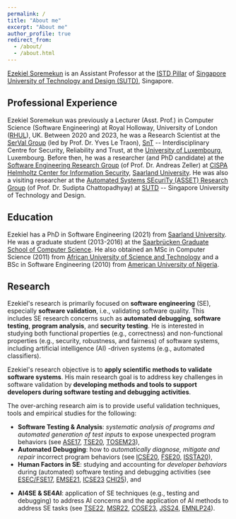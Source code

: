 ```yaml
---
permalink: /
title: "About me"
excerpt: "About me"
author_profile: true
redirect_from: 
  - /about/
  - /about.html
---
```


[Ezekiel Soremekun](https://istd.sutd.edu.sg/people/faculty/ezekiel-soremekun) is an Assistant Professor at 
the [ISTD Pillar](https://istd.sutd.edu.sg/) of
[Singapore University of Technology and Design (SUTD)](https://www.sutd.edu.sg/), Singapore. 


Professional Experience
-----------------------
Ezekiel Soremekun was previously a Lecturer (Asst. Prof.) in Computer Science (Software Engineering) at Royal Holloway, University of London ([RHUL](https://www.royalholloway.ac.uk/)), UK. Between 2020 and 2023, he was a Research Scientist 
at the [SerVal Group](https://wwwen.uni.lu/snt/research/serval) 
(led by Prof. Dr. Yves Le Traon), 
[SnT](https://wwwen.uni.lu/snt) 
-- Interdisciplinary Centre for Security, Reliability and Trust, 
at the 
[University of Luxembourg](https://wwwen.uni.lu), Luxembourg. 
Before then, he was a researcher (and PhD candidate) at the [Software Engineering Research Group](https://andreas-zeller.info) 
(of Prof. Dr. Andreas Zeller) at 
[CISPA Helmholtz Center for Information Security](https://cispa.de/en), [Saarland University](https://www.uni-saarland.de/en/home.html).
He was also a visiting researcher at the 
[Automated Systems SEcuriTy (ASSET) Research Group](https://asset-group.github.io) 
(of Prof. Dr. Sudipta Chattopadhyay) at 
[SUTD](https://www.sutd.edu.sg) -- Singapore University of Technology and Design. 

Education
---------
Ezekiel has a
PhD in Software Engineering (2021) from 
[Saarland University](https://www.uni-saarland.de/en/home.html). 
He was a graduate student (2013-2016) at the 
[Saarbrücken Graduate School of Computer Science](https://www.graduateschool-computerscience.de).
He also obtained an
MSc in Computer Science (2011) from 
[African University of Science and Technology](https://aust.edu.ng)
and a BSc in Software Engineering (2010) from
[American University of Nigeria](https://www.aun.edu.ng).


Research
-------------------
Ezekiel's research is primarily focused on **software engineering** (SE), especially **software validation**, i.e., validating software quality.
This includes SE research concerns such as **automated debugging**, **software testing**, 
**program analysis**, and **security testing**. 
He is interested in studying both functional properties (e.g., correctness)
and non-functional properties (e.g., security, robustness, and fairness) of 
software systems, including artificial intelligence (AI) -driven systems (e.g., automated classifiers). 

Ezekiel's research objective is to **apply scientific methods to validate software systems**. 
His main research goal is to address key challenges in software validation by **developing methods and tools to support developers during software testing and debugging activities**.

The over-arching research aim is to provide useful validation techniques, tools and empirical studies for the following:
   * __Software Testing & Analysis__: *systematic analysis of programs and automated 
generation of test inputs* to expose unexpected program behaviors (see [ASE17](https://ieeexplore.ieee.org/abstract/document/8115639), [TSE20](https://ieeexplore.ieee.org/abstract/document/9154602), [TOSEM23](https://dl.acm.org/doi/full/10.1145/3530786)), 
   * __Automated Debugging__: how to *automatically diagnose, mitigate and repair* incorrect program behaviors (see [ICSE20](https://dl.acm.org/doi/abs/10.1145/3377811.3380329), [FSE20](https://dl.acm.org/doi/abs/10.1145/3368089.3409687), [ISSTA20](https://dl.acm.org/doi/abs/10.1145/3395363.3397349)), 
   * __Human Factors in SE__: studying and accounting for *developer behaviors* during (automated) software testing and debugging activities (see [ESEC/FSE17](https://dl.acm.org/doi/abs/10.1145/3106237.3106255), [EMSE21](https://link.springer.com/article/10.1007/s10664-020-09931-7), [ICSE23](https://ieeexplore.ieee.org/abstract/document/10172588)
   [CHI25](https://arxiv.org/abs/2407.11440)), and 
<!---  * __Human-in-the-loop SE__: building testing and debugging tools that *account for developer behaviors, needs 
and interactions in software practice*.  --->
   * __AI4SE & SE4AI__: application of SE techniques (e.g., testing and debugging) to address AI concerns and the application of AI methods to address SE tasks (see 
[TSE22](https://ieeexplore.ieee.org/abstract/document/9678017), [MSR22](https://dl.acm.org/doi/abs/10.1145/3524842.3528456), 
[COSE23](https://www.sciencedirect.com/science/article/pii/S0167404823000111), [JSS24](https://www.sciencedirect.com/science/article/pii/S0164121224001353), 
[EMNLP24](https://arxiv.org/abs/2407.12830)). 
